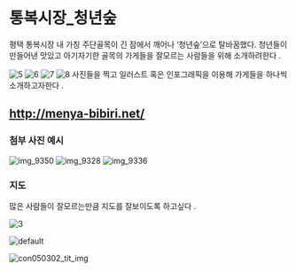 
 

 # 통복시장_청년숲
 
 평택 통복시장 내 가칭 주단골목이 긴 잠에서 깨어나 ‘청년숲’으로 탈바꿈했다. 
 청년들이 만들어낸 맛있고 아기자기한 골목의 가게들을 잘모르는 사람들을 위해 소개하려한다 .
 

![5](https://user-images.githubusercontent.com/31715452/30917364-c9d838da-a3d6-11e7-8b93-7ee60ebffb02.JPG)
![6](https://user-images.githubusercontent.com/31715452/30917382-d437de5c-a3d6-11e7-83ef-88b65858ae6f.JPG)
![7](https://user-images.githubusercontent.com/31715452/30917397-ddb623e4-a3d6-11e7-8553-3159c373f2a9.JPG)
![8](https://user-images.githubusercontent.com/31715452/30917809-cd490df4-a3d7-11e7-9456-b21c3ebdb8ee.JPG)
사진들을 찍고 일러스트 혹은 인포그래픽을 이용해 가게들을 하나씩 소개하고자한다 .

## http://menya-bibiri.net/

### 첨부 사진 예시

![img_9350](https://user-images.githubusercontent.com/31715452/30917223-79798be6-a3d6-11e7-977c-a0d2d5673ac6.JPG)
![img_9328](https://user-images.githubusercontent.com/31715452/30917474-130f883c-a3d7-11e7-875b-477d1fc225da.JPG)
![img_9336](https://user-images.githubusercontent.com/31715452/30917518-2ba8d9ac-a3d7-11e7-839f-350ea428b28f.JPG)



### 지도
많은 사람들이 잘모르는만큼 지도를 잘보이도록 하고싶다 .

![3](https://user-images.githubusercontent.com/31715452/30916867-69efb00c-a3d5-11e7-8385-0b07d5b08c2d.JPG)


![default](https://user-images.githubusercontent.com/31715452/30916371-35815182-a3d4-11e7-8dba-f3aeffe2ce11.JPG)


 ![con050302_tit_img](https://user-images.githubusercontent.com/31715452/30915725-9cc65448-a3d2-11e7-998a-b73b20722e31.png)
